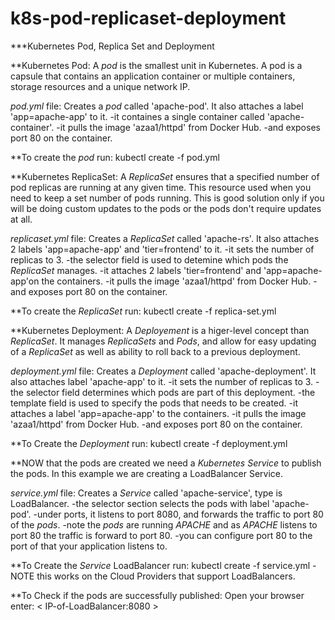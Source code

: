 # k8s-pod-replicaset-deployment

***Kubernetes Pod, Replica Set and Deployment


**Kubernetes Pod: A *pod* is the smallest unit in Kubernetes. A pod is a capsule that contains an application container or multiple containers, storage resources and a unique network IP.

*pod.yml* file: Creates a *pod* called 'apache-pod'. It also attaches a label 'app=apache-app' to it. 
-it containes a single container called 'apache-container'.
-it pulls the image 'azaa1/httpd' from Docker Hub.
-and exposes port 80 on the container. 

**To create the *pod* run: kubectl create -f pod.yml 


**Kubernetes ReplicaSet: A *ReplicaSet* ensures that a specified number of pod replicas are running at any given time. This resource used when you need to keep a set number of pods running. This is good solution only if you will be doing custom updates to the pods or the pods don't require updates at all.

*replicaset.yml* file: Creates a *ReplicaSet* called 'apache-rs'. It also attaches 2 labels 'app=apache-app' and 'tier=frontend' to it.
-it sets the number of replicas to 3. 
-the selector field is used to detemine which pods the *ReplicaSet* manages. 
-it attaches 2 labels 'tier=frontend' and 'app=apache-app'on the containers.
-it pulls the image 'azaa1/httpd' from Docker Hub. 
-and exposes port 80 on the container. 

**To create the *ReplicaSet* run: kubectl create -f replica-set.yml 


**Kubernetes Deployment: A *Deployement* is a higer-level concept than *ReplicaSet*. It manages *ReplicaSets* and *Pods*, and allow for easy updating of a *ReplicaSet* as well as ability to roll back to a previous deployment. 

*deployment.yml* file: Creates a *Deployment* called 'apache-deployment'. It also attaches label 'apache-app' to it. 
-it sets the number of replicas to 3. 
-the selector field determines which pods are part of this deployment. 
-the template field is used to specify the pods that needs to be created. 
-it attaches a label 'app=apache-app' to the containers. 
-it pulls the image 'azaa1/httpd' from Docker Hub. 
-and exposes port 80 on the container. 

**To Create the *Deployment* run: kubectl create -f deployment.yml 


**NOW that the pods are created we need a *Kubernetes Service* to publish the pods. In this example we are creating a LoadBalancer Service. 

*service.yml* file: Creates a *Service* called 'apache-service', type is LoadBalancer. 
-the selector section selects the pods with label 'apache-pod'. 
-under ports, it listens to port 8080, and forwards the traffic to port 80 of the *pods*. 
-note the *pods* are running *APACHE* and as *APACHE* listens to port 80 the traffic is forward to port 80. 
-you can configure port 80 to the port of that your application listens to. 

**To Create the *Service* LoadBalancer run: kubectl create -f service.yml 
-NOTE this works on the Cloud Providers that support LoadBalancers. 

**To Check if the pods are successfully published: Open your browser enter: < IP-of-LoadBalancer:8080 >

